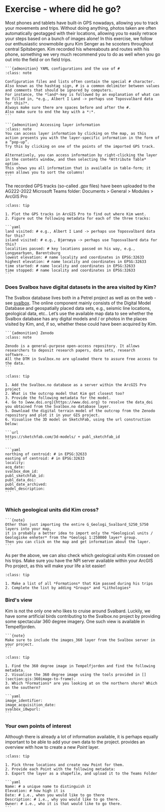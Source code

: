 # Exercise - where did he go?

Most phones and tablets have built-in GPS nowadays, allowing you to track your movements and trips.
Without doing anything, photos taken are often automatically geotagged with their locations, allowing you to easily retrace your steps based on a bunch of images alone!
In this exercise, we follow our enthusiastic snowmobile guru Kim Senger as he scooters throughout central Spitsbergen.
Kim recorded his whereabouts and routes with his phone, something we very much recommend you to do as well when you go out into the field or on field trips.

````{margin}
```{admonition} YAML configurations and the use of #
:class: note

Configuration files and lists often contain the special # character.
Also known as the hashtag sign, # is a common delimiter between values and comments that should be ignored by computers.
For instance, the *land*-key is followed by an explanation of what can be filled in, *e.g., Albert I Land -> perhaps use Toposvalbard data for this?*.
Always make sure there are spaces before and after the #.
Also make sure to end the key with a *:*.
```
````

````{margin}
```{admonition} Accessing layer information
:class: note
You can access layer information by clicking on the map, as this action presents you with the layer-specific information in the form of a “pop-up”.
Try this by clicking on one of the points of the imported GPS track.

Alternatively, you can access information by right-clicking the layer in the contents window, and then selecting the *Attribute Table* option.
This shows you all information that is available in table-form; it even allows you to sort the columns!
```
````

The recorded GPS tracks (so-called *.gpx* files) have been uploaded to the AG222-2022 Microsoft Teams folder: Documents > General > Modules > ArcGIS Pro

````{admonition} Task 1
:class: tip

1. Plot the GPS tracks in ArcGIS Pro to find out where Kim went.
2. Figure out the following metadata for each of the three tracks:

```yaml
land visited: # e.g., Albert I Land -> perhaps use Toposvalbard data for this?
island visited: # e.g., Bjørnøya -> perhaps use Toposvalbard data for this?
localities passed: # key locations passed on his way, e.g., Longyearbyen, Barentsburg
lowest elevation: # name locality and coordinates in EPSG:32633
highest elevation: # name locality and coordinates in EPSG:32633
time started: # name locality and coordinates in EPSG:32633
time stopped: # name locality and coordinates in EPSG:32633
```
````

### Does Svalbox have digital datasets in the area visited by Kim?

The Svalbox database lives both in a Petrel project as well as on the web -see [svalbox](www.svalbox.no/map).
The online component mainly consists of the Digital Model Database and geospatially placed data sets, e.g., seismic line locations, geological data, etc..
Let’s use the available map data to see whether the Svalbox database has any digital models and / or photos in the places visited by Kim, and, if so, whether these could have been acquired by Kim.

````{margin}
```{admonition} Zenodo
:class: note

Zenodo is a general-purpose open-access repository. It allows researchers to deposit research papers, data sets, research software...
All the DTM in Svalbox.no are uploaded there to assure free access to the data.
```
````

````{admonition} Task
:class: tip

1. Add the Svalbox.no database as a server within the ArcGIS Pro project
2. What is the outcrop model that Kim got closest too?
3. Provide the following metadata for the model.
4. Go to [www.doi.org]{https://www.doi.org} to resolve the data_doi you obtained from the Svalbox.no database layer.
5. Download the digital terrain model of the outcrop from the Zenodo repository and plot it in your GIS project.
6. Visualise the 3D model on SketchFab, using the url construction below:

```url
https://sketchfab.com/3d-models/ + publ_sketchfab_id
```

```yaml
northing of centroid: # in EPSG:32633
easting of centroid: # in EPSG:32633
locality:
acq_date:
svalbox_dom_id:
publ_sketchfab_id:
publ_data_doi:
publ_date_archived:
model_description:
```


````

### Which geological units did Kim cross?

````{margin}
```{note}
Other than just importing the entire G_Geologi_Svalbard_S250_S750 layers into your map,
it is probably a better idea to import only the *Geological units / Geologiske enheter* from the *Geologi 1:250000 layer* group.
Then you can click on the map and get information about the layer.
```
````

As per the above, we can also check which geological units Kim crossed on his trips.
Make sure you have the NPI server available within your ArcGIS Pro project, as this will make your life a lot easier!

````{admonition} Task
:class: tip

1. Make a list of all *Formations* that Kim passed during his trips
2. Complete the list by adding *Groups* and *Lithologies*
````

### Bird's view

Kim is not the only one who likes to cruise around Svalbard.
Luckily, we have some artificial birds contributing to the Svalbox.no project by providing some spectacular 360 degree imagery.
One such view is available in Tempelfjorden.

````{margin}
```{note}
Make sure to include the images_360 layer from the Svalbox server in your project.
```
````

````{admonition} Task
:class: tip

1. Find the 360 degree image in Tempelfjorden and find the following metadata.
2. Visualise the 360 degree image using the tools provided in [](section:gis:360image-to-frame).
3. Which *Formations* are you looking at on the northern shore? Which on the southern?

```yaml
image_identifier:
image_acquisition_date:
svalbox_i0wpurl:
```

````

### Your own points of interest

Although there is already a lot of information available, it is perhaps equally important to be able to add your own data to the project.
[](section:gis:new_features) provides an overview with how to create a new *Point* layer.

````{admonition} Task
:class: tip

1. Pick three locations and create new Point for them.
2. Provide each Point with the following metadata:
3. Export the layer as a shapefile, and upload it to the Teams Folder

```yaml
Name: # a unique name to distinguish it
Elevation: # how high it is
Date: # i.e., when you would like to go there
Description: # i.e., why you would like to go there.
Owner: # i.e., who it is that would like to go there.
```

````
